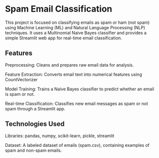 # Spam Email Classification
<p>This project is focused on classifying emails as spam or ham (not spam) using Machine Learning (ML) and Natural Language Processing (NLP) techniques. It uses a Multinomial Naive Bayes classifier and provides a simple Streamlit web app for real-time email classification.<p>
<h2>Features</h2>
<p>Preprocessing: Cleans and prepares raw email data for analysis.</p>
<p>Feature Extraction: Converts email text into numerical features using CountVectorizer</p>
<p>Model Training: Trains a Naive Bayes classifier to predict whether an email is spam or not.</p>
<p> Real-time Classification: Classifies new email messages as spam or not spam through a Streamlit app.</p>
<h2>Technologies Used</h2>
<p>
Libraries: pandas, numpy, scikit-learn, pickle, streamlit</p>
<p>Dataset: A labeled dataset of emails (spam.csv), containing examples of spam and non-spam emails.</p>
